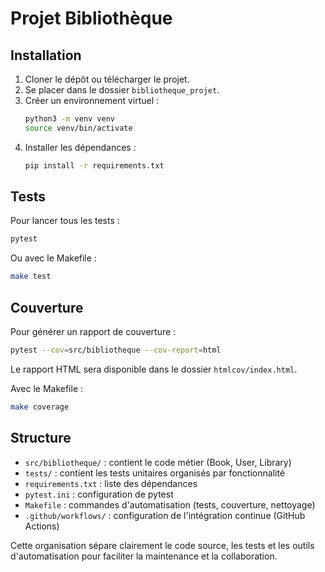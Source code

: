 # Projet Bibliothèque

## Installation

1. Cloner le dépôt ou télécharger le projet.
2. Se placer dans le dossier `bibliotheque_projet`.
3. Créer un environnement virtuel :
   ```bash
   python3 -m venv venv
   source venv/bin/activate
   ```
4. Installer les dépendances :
   ```bash
   pip install -r requirements.txt
   ```

## Tests

Pour lancer tous les tests :

```bash
pytest
```

Ou avec le Makefile :

```bash
make test
```

## Couverture

Pour générer un rapport de couverture :

```bash
pytest --cov=src/bibliotheque --cov-report=html
```

Le rapport HTML sera disponible dans le dossier `htmlcov/index.html`.

Avec le Makefile :

```bash
make coverage
```

## Structure

- `src/bibliotheque/` : contient le code métier (Book, User, Library)
- `tests/` : contient les tests unitaires organisés par fonctionnalité
- `requirements.txt` : liste des dépendances
- `pytest.ini` : configuration de pytest
- `Makefile` : commandes d'automatisation (tests, couverture, nettoyage)
- `.github/workflows/` : configuration de l'intégration continue (GitHub Actions)

Cette organisation sépare clairement le code source, les tests et les outils d'automatisation pour faciliter la maintenance et la collaboration.
